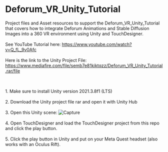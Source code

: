 # Deforum_VR_Unity_Tutorial
Project files and Asset resources to support the Deforum_VR_Unity_Tutorial that covers how to integrate Deforum Animations and Stable Diffusion Images into a 360 VR environment using Unity and TouchDesigner. 
<br><br>See YouTube Tutorial here: https://www.youtube.com/watch?v=Q_fL_9v0Afc
<br><br>Here is the link to the Unity Project File:  https://www.mediafire.com/file/semb7e81kiktqzz/Deforum_VR_Unity_Tutorial.rar/file

<br><br>1. Make sure to install Unity version 2021.3.8f1 (LTS) 
<br><br>2. Download the Unity project file rar and open it with Unity Hub
<br><br>3. Open this Unity scene: 
![Capture](https://user-images.githubusercontent.com/4655568/211135503-265a0265-9a96-4175-b287-710803eb2e50.JPG)
<br><br>4. Open TouchDesigner and load the TouchDesigner project from this repo and click the play button.
<br><br>5. Click the play button in Unity and put on your Meta Quest headset (also works with an Oculus Rift).
